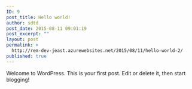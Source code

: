 ```yaml
---
ID: 9
post_title: Hello world!
author: sdtd
post_date: 2015-08-11 09:01:19
post_excerpt: ""
layout: post
permalink: >
  http://rem-dev-jeast.azurewebsites.net/2015/08/11/hello-world-2/
published: true
---
```

Welcome to WordPress. This is your first post. Edit or delete it, then start blogging!